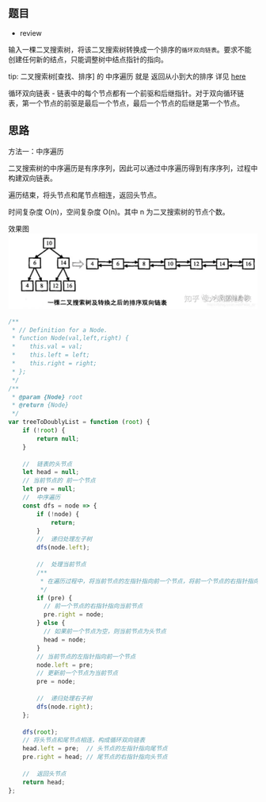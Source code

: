 ## 题目
- review

输入一棵二叉搜索树，将该二叉搜索树转换成一个排序的`循环双向链表`。要求不能创建任何新的结点，只能调整树中结点指针的指向。

tip: 二叉搜索树[查找、排序] 的 中序遍历 就是 返回从小到大的排序
详见 [here](./leetcode+tx-二叉搜索树的第k个节点.md)

循环双向链表 - 链表中的每个节点都有一个前驱和后继指针。对于双向循环链表，第一个节点的前驱是最后一个节点，最后一个节点的后继是第一个节点。

## 思路

方法一：中序遍历

二叉搜索树的中序遍历是有序序列，因此可以通过中序遍历得到有序序列，过程中构建双向链表。

遍历结束，将头节点和尾节点相连，返回头节点。

时间复杂度 O(n)，空间复杂度 O(n)。其中 n 为二叉搜索树的节点个数。

效果图
![Alt text](二叉搜索树双向链表.png)

```js
/**
 * // Definition for a Node.
 * function Node(val,left,right) {
 *    this.val = val;
 *    this.left = left;
 *    this.right = right;
 * };
 */
/**
 * @param {Node} root
 * @return {Node}
 */
var treeToDoublyList = function (root) {
    if (!root) {
        return null;
    }

    //  链表的头节点
    let head = null;
    // 当前节点的 前一个节点
    let pre = null;
    //  中序遍历
    const dfs = node => {
        if (!node) {
            return;
        }
        //  递归处理左子树
        dfs(node.left);

        //  处理当前节点
        /**
         * 在遍历过程中，将当前节点的左指针指向前一个节点，将前一个节点的右指针指向当前节点。
         */
        if (pre) {
          // 前一个节点的右指针指向当前节点
          pre.right = node;
        } else {
          // 如果前一个节点为空，则当前节点为头节点
          head = node;
        }
        // 当前节点的左指针指向前一个节点
        node.left = pre;
        // 更新前一个节点为当前节点
        pre = node;

        //  递归处理右子树
        dfs(node.right);
    };

    dfs(root);
    // 将头节点和尾节点相连，构成循环双向链表
    head.left = pre;  // 头节点的左指针指向尾节点
    pre.right = head; // 尾节点的右指针指向头节点

    //  返回头节点
    return head;
};

```
